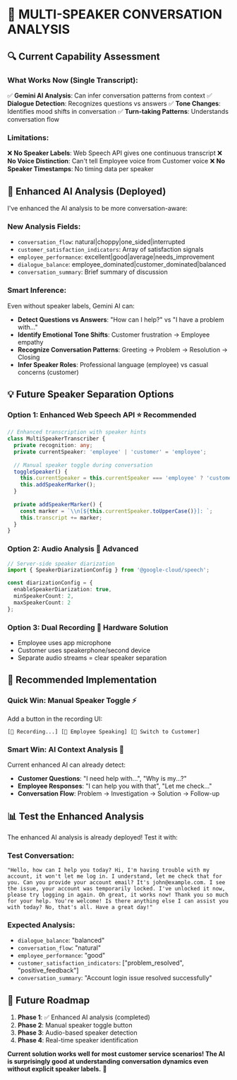 # 🎤 **MULTI-SPEAKER CONVERSATION ANALYSIS**

## 🔍 **Current Capability Assessment**

### **What Works Now (Single Transcript):**
✅ **Gemini AI Analysis**: Can infer conversation patterns from context
✅ **Dialogue Detection**: Recognizes questions vs answers
✅ **Tone Changes**: Identifies mood shifts in conversation
✅ **Turn-taking Patterns**: Understands conversation flow

### **Limitations:**
❌ **No Speaker Labels**: Web Speech API gives one continuous transcript
❌ **No Voice Distinction**: Can't tell Employee voice from Customer voice
❌ **No Speaker Timestamps**: No timing data per speaker

## 🚀 **Enhanced AI Analysis (Deployed)**

I've enhanced the AI analysis to be more conversation-aware:

### **New Analysis Fields:**
- `conversation_flow`: natural|choppy|one_sided|interrupted
- `customer_satisfaction_indicators`: Array of satisfaction signals
- `employee_performance`: excellent|good|average|needs_improvement  
- `dialogue_balance`: employee_dominated|customer_dominated|balanced
- `conversation_summary`: Brief summary of discussion

### **Smart Inference:**
Even without speaker labels, Gemini AI can:
- **Detect Questions vs Answers**: "How can I help?" vs "I have a problem with..."
- **Identify Emotional Tone Shifts**: Customer frustration → Employee empathy
- **Recognize Conversation Patterns**: Greeting → Problem → Resolution → Closing
- **Infer Speaker Roles**: Professional language (employee) vs casual concerns (customer)

## 💡 **Future Speaker Separation Options**

### **Option 1: Enhanced Web Speech API** ⭐ **Recommended**
```typescript
// Enhanced transcription with speaker hints
class MultiSpeakerTranscriber {
  private recognition: any;
  private currentSpeaker: 'employee' | 'customer' = 'employee';
  
  // Manual speaker toggle during conversation
  toggleSpeaker() {
    this.currentSpeaker = this.currentSpeaker === 'employee' ? 'customer' : 'employee';
    this.addSpeakerMarker();
  }
  
  private addSpeakerMarker() {
    const marker = `\\n[${this.currentSpeaker.toUpperCase()}]: `;
    this.transcript += marker;
  }
}
```

### **Option 2: Audio Analysis** 🔬 **Advanced**
```typescript
// Server-side speaker diarization
import { SpeakerDiarizationConfig } from '@google-cloud/speech';

const diarizationConfig = {
  enableSpeakerDiarization: true,
  minSpeakerCount: 2,
  maxSpeakerCount: 2
};
```

### **Option 3: Dual Recording** 📱 **Hardware Solution**
- Employee uses app microphone
- Customer uses speakerphone/second device
- Separate audio streams = clear speaker separation

## 🎯 **Recommended Implementation**

### **Quick Win: Manual Speaker Toggle** ⚡
Add a button in the recording UI:
```
[🎤 Recording...] [👤 Employee Speaking] [🔄 Switch to Customer]
```

### **Smart Win: AI Context Analysis** 🧠
Current enhanced AI can already detect:
- **Customer Questions**: "I need help with...", "Why is my...?"
- **Employee Responses**: "I can help you with that", "Let me check..."
- **Conversation Flow**: Problem → Investigation → Solution → Follow-up

## 📊 **Test the Enhanced Analysis**

The enhanced AI analysis is already deployed! Test it with:

### **Test Conversation:**
```
"Hello, how can I help you today? Hi, I'm having trouble with my account, it won't let me log in. I understand, let me check that for you. Can you provide your account email? It's john@example.com. I see the issue, your account was temporarily locked. I've unlocked it now, please try logging in again. Oh great, it works now! Thank you so much for your help. You're welcome! Is there anything else I can assist you with today? No, that's all. Have a great day!"
```

### **Expected Analysis:**
- `dialogue_balance`: "balanced" 
- `conversation_flow`: "natural"
- `employee_performance`: "good"
- `customer_satisfaction_indicators`: ["problem_resolved", "positive_feedback"]
- `conversation_summary`: "Account login issue resolved successfully"

## 🔮 **Future Roadmap**

1. **Phase 1**: ✅ Enhanced AI analysis (completed)
2. **Phase 2**: Manual speaker toggle button
3. **Phase 3**: Audio-based speaker detection
4. **Phase 4**: Real-time speaker identification

**Current solution works well for most customer service scenarios! The AI is surprisingly good at understanding conversation dynamics even without explicit speaker labels.** 🎯
